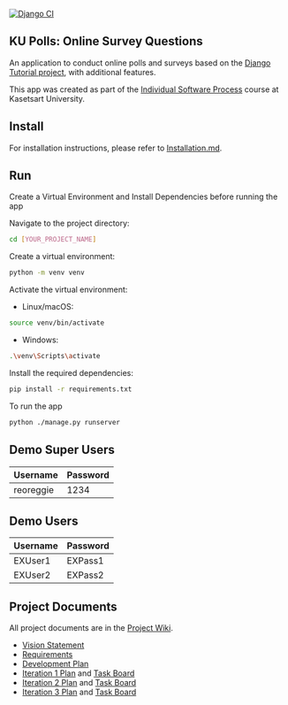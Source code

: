 [![Django CI](https://github.com/ReggieReo/ku-polls/actions/workflows/django.yml/badge.svg)](https://github.com/ReggieReo/ku-polls/actions/workflows/django.yml)
## KU Polls: Online Survey Questions 

An application to conduct online polls and surveys based
on the [Django Tutorial project][django-tutorial], with
additional features.

This app was created as part of the [Individual Software Process](
https://cpske.github.io/ISP) course at Kasetsart University.

## Install

For installation instructions, please refer to [Installation.md](./Installation.md).

##  Run

Create a Virtual Environment and Install Dependencies before running the app

Navigate to the project directory:
```bash
cd [YOUR_PROJECT_NAME]
```
Create a virtual environment:
```bash
python -m venv venv
```
Activate the virtual environment:
* Linux/macOS:
```bash
source venv/bin/activate
```
* Windows:
```bash
.\venv\Scripts\activate
```

Install the required dependencies:
```bash
pip install -r requirements.txt
```

To run the app
```bash
python ./manage.py runserver
```


## Demo Super Users

|   Username  | Password        |
|-------------|-----------------|
|   reoreggie   | 1234 |

## Demo Users
|   Username  | Password        |
|-------------|-----------------|
|   EXUser1   | EXPass1 |
|   EXUser2   | EXPass2 |

## Project Documents

All project documents are in the [Project Wiki](../../wiki/Home).

- [Vision Statement](../../wiki/Vision%20Statement)
- [Requirements](../../wiki/Requirements)
- [Development Plan](../../wiki/Development%20Plan)
- [Iteration 1 Plan](../../wiki/Iteration%201%20Plan) and [Task Board](https://github.com/users/ReggieReo/projects/1/views/2)
- [Iteration 2 Plan](../../wiki/Iteration%202%20Plan) and [Task Board](https://github.com/users/ReggieReo/projects/1/views/3)
- [Iteration 3 Plan](../../wiki/Iteration%203%20Plan) and [Task Board](https://github.com/users/ReggieReo/projects/1/views/4)

[django-tutorial]: (https://developer.mozilla.org/en-US/docs/Learn/Server-side/Django/Tutorial_local_library_website)
